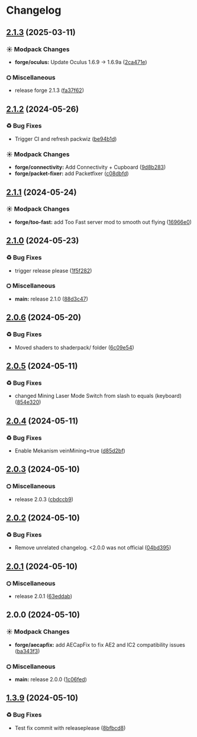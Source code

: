 # Changelog

## [2.1.3](https://github.com/kirbyevanj/nicks-modern-classic-modpack/compare/forge-v2.1.2...forge-v2.1.3) (2025-03-11)


### ☀ Modpack Changes

* **forge/oculus:** Update Oculus 1.6.9 -&gt; 1.6.9a ([2ca471e](https://github.com/kirbyevanj/nicks-modern-classic-modpack/commit/2ca471ee5d3e0fd07bc1883186ca5e1b805af776))


### ⛭ Miscellaneous

* release forge 2.1.3 ([fa37f62](https://github.com/kirbyevanj/nicks-modern-classic-modpack/commit/fa37f62f63cec7917a82d62c6491f2afd8c8e353))

## [2.1.2](https://github.com/kirbyevanj/nicks-modern-classic-modpack/compare/forge-v2.1.1...forge-v2.1.2) (2024-05-26)


### ♻ Bug Fixes

* Trigger CI and refresh packwiz ([be94b1d](https://github.com/kirbyevanj/nicks-modern-classic-modpack/commit/be94b1dc90cddb026aa5897a6928fcf10b9f18fa))


### ☀ Modpack Changes

* **forge/connectivity:** Add Connectivity + Cupboard ([9d8b283](https://github.com/kirbyevanj/nicks-modern-classic-modpack/commit/9d8b283d04dd524ed6f89ff1c0310a29e5f0baac))
* **forge/packet-fixer:** add Packetfixer ([c08dbfd](https://github.com/kirbyevanj/nicks-modern-classic-modpack/commit/c08dbfd1d054202603999ac75680a5d14f375ecd))

## [2.1.1](https://github.com/kirbyevanj/nicks-modern-classic-modpack/compare/forge-v2.1.0...forge-v2.1.1) (2024-05-24)


### ☀ Modpack Changes

* **forge/too-fast:** add Too Fast server mod to smooth out flying ([16966e0](https://github.com/kirbyevanj/nicks-modern-classic-modpack/commit/16966e07a4793a014fe4e9da436cc0d111e428b3))

## [2.1.0](https://github.com/kirbyevanj/nicks-modern-classic-modpack/compare/forge-v2.0.6...forge-v2.1.0) (2024-05-23)


### ♻ Bug Fixes

* trigger release please ([1f5f282](https://github.com/kirbyevanj/nicks-modern-classic-modpack/commit/1f5f2822809703f9b50cf9a9aa5f8b55a67704a2))


### ⛭ Miscellaneous

* **main:** release 2.1.0 ([88d3c47](https://github.com/kirbyevanj/nicks-modern-classic-modpack/commit/88d3c47e62f917a249c4d94efd05c9bcad28d2ff))

## [2.0.6](https://github.com/kirbyevanj/nicks-modern-classic-modpack/compare/forge-v2.0.5...forge-v2.0.6) (2024-05-20)


### ♻ Bug Fixes

* Moved shaders to shaderpack/ folder ([6c09e54](https://github.com/kirbyevanj/nicks-modern-classic-modpack/commit/6c09e5420a679e571db094deecba426b687b6c03))

## [2.0.5](https://github.com/kirbyevanj/nicks-modern-classic-modpack/compare/forge-v2.0.4...forge-v2.0.5) (2024-05-11)


### ♻ Bug Fixes

* changed Mining Laser Mode Switch from slash to equals (keyboard) ([854e320](https://github.com/kirbyevanj/nicks-modern-classic-modpack/commit/854e320cf297c4efcb621dc3d48dfe018dcf47cc))

## [2.0.4](https://github.com/kirbyevanj/nicks-modern-classic-modpack/compare/forge-v2.0.3...forge-v2.0.4) (2024-05-11)


### ♻ Bug Fixes

* Enable Mekanism veinMining=true ([d85d2bf](https://github.com/kirbyevanj/nicks-modern-classic-modpack/commit/d85d2bfe8554246042cbc7d6ff2aa99f5d21348c))

## [2.0.3](https://github.com/kirbyevanj/nicks-modern-classic-modpack/compare/forge-v2.0.2...forge-v2.0.3) (2024-05-10)


### ⛭ Miscellaneous

* release 2.0.3 ([cbdccb9](https://github.com/kirbyevanj/nicks-modern-classic-modpack/commit/cbdccb934e865b6c6ea003483ede6f9a4f30565a))

## [2.0.2](https://github.com/kirbyevanj/nicks-modern-classic-modpack/compare/forge-v2.0.1...forge-v2.0.2) (2024-05-10)


### ♻ Bug Fixes

* Remove unrelated changelog. &lt;2.0.0 was not official ([04bd395](https://github.com/kirbyevanj/nicks-modern-classic-modpack/commit/04bd3952c6b7ad1e3918842b211191155a3d8c30))

## [2.0.1](https://github.com/kirbyevanj/nicks-modern-classic-modpack/compare/forge-v2.0.0...forge-v2.0.1) (2024-05-10)


### ⛭ Miscellaneous

* release 2.0.1 ([63eddab](https://github.com/kirbyevanj/nicks-modern-classic-modpack/commit/63eddabf2e5f160444cc3948cdf1e1a75d9df259))

## 2.0.0 (2024-05-10)


### ☀ Modpack Changes

* **forge/aecapfix:** add AECapFix to fix AE2 and IC2 compatibility issues ([ba343f3](https://github.com/kirbyevanj/nicks-modern-classic-modpack/commit/ba343f37b22f4f0daa675bc6e5ebe2d22eed9464))


### ⛭ Miscellaneous

* **main:** release 2.0.0 ([1c06fed](https://github.com/kirbyevanj/nicks-modern-classic-modpack/commit/1c06fedf42c572cebcfc5675dce2e25dc2833246))

## [1.3.9](https://github.com/kirbyevanj/nicks-modern-classic-modpack/compare/forge-v1.3.8...forge-v1.3.9) (2024-05-10)


### ♻ Bug Fixes

* Test fix commit with releaseplease ([8bfbcd8](https://github.com/kirbyevanj/nicks-modern-classic-modpack/commit/8bfbcd8bd64da387f58e2b0e2a6ea34531b42bad))
